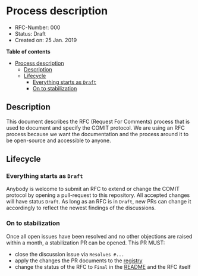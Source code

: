 # Process description

- RFC-Number: 000
- Status: Draft
- Created on: 25 Jan. 2019

**Table of contents**
- [Process description](#process-description)
  - [Description](#description)
  - [Lifecycle](#lifecycle)
    - [Everything starts as `Draft`](#everything-starts-as-draft)
    - [On to stabilization](#on-to-stabilization)

## Description

This document describes the RFC (Request For Comments) process that is used to document and specify the COMIT protocol.
We are using an RFC process because we want the documentation and the process around it to be open-source and accessible to anyone.

## Lifecycle

### Everything starts as `Draft`

Anybody is welcome to submit an RFC to extend or change the COMIT protocol by opening a pull-request to this repository.
All accepted changes will have status `Draft`.
As long as an RFC is in `Draft`, new PRs can change it accordingly to reflect the newest findings of the discussions.

### On to stabilization

Once all open issues have been resolved and no other objections are raised within a month, a stabilization PR can be opened.
This PR MUST:
- close the discussion issue via `Resolves #...`
- apply the changes the PR documents to the [registry](./COMIT-registry.md)
- change the status of the RFC to `Final` in the [README](./README.md) and the RFC itself
